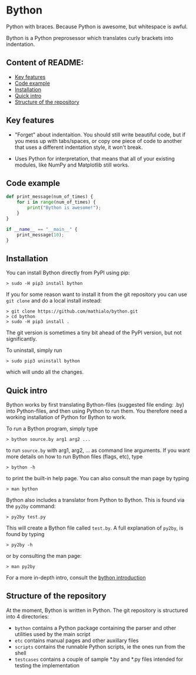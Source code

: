 # Bython
Python with braces. Because Python is awesome, but whitespace is awful.

Bython is a Python preprosessor which translates curly brackets into indentation.


## Content of README:
  * [Key features](#key-features)
  * [Code example](#code-example)
  * [Installation](#installation)
  * [Quick intro](#quick-intro)
  * [Structure of the repository](#structure-of-the-repository)


## Key features
 * "Forget" about indentaition. You should still write beautiful code, but if you mess up with tabs/spaces, or copy one piece of code to another that uses a different indentation style, it won't break.

 * Uses Python for interpretation, that means that all of your existing modules, like NumPy and Matplotlib still works.


## Code example
```python
def print_message(num_of_times) {
    for i in range(num_of_times) {
        print("Bython is awesome!");
    }
}

if __name__ == "__main__" {
    print_message(10);
}
```


## Installation
You can install Bython directly from PyPI using pip:

	> sudo -H pip3 install bython

If you for some reason want to install it from the git repository you can use `git clone` and do a local install instead:

	> git clone https://github.com/mathialo/bython.git
	> cd bython
	> sudo -H pip3 install .

The git version is sometimes a tiny bit ahead of the PyPI version, but not significantly.

To uninstall, simply run 

	> sudo pip3 uninstall bython

which will undo all the changes.



## Quick intro
Bython works by first translating Bython-files (suggested file ending: .by) into Python-files, and then using Python to run them. You therefore need a working installation of Python for Bython to work.


To run a Bython program, simply type

	> bython source.by arg1 arg2 ...

to run `source.by` with arg1, arg2, ... as command line arguments. If you want more details on how to run Bython files (flags, etc), type

	> bython -h

to print the built-in help page. You can also consult the man page by typing

	> man bython

Bython also includes a translator from Python to Bython. This is found via the `py2by` command:

	> py2by test.py

This will create a Bython file called `test.by`. A full explanation of `py2by`, is found by typing

	> py2by -h

or by consulting the man page:

	> man py2by

For a more in-depth intro, consult the [bython introduction](INTRODUCTION.md)


## Structure of the repository
At the moment, Bython is written in Python. The git repository is structured into 4 directories:

 * `bython` contains a Python package containing the parser and other utilities used by the main script
 * `etc` contains manual pages and other auxillary files
 * `scripts` contains the runnable Python scripts, ie the ones run from the shell
 * `testcases` contains a couple of sample \*.by and \*.py files intended for testing the implementation

